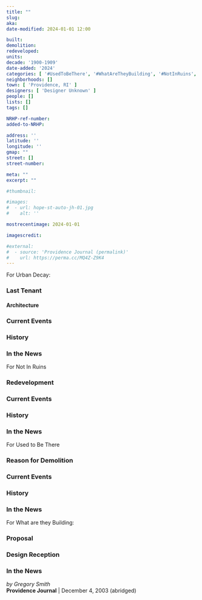 ```yaml
---
title: ""
slug:
aka:
date-modified: 2024-01-01 12:00

built:
demolition:
redeveloped:
units:
decade: '1900-1909'
date-added: '2024'
categories: [ '#UsedToBeThere', '#WhatAreTheyBuilding', '#NotInRuins', '#UrbanDecay', '#DemolitionAlert' ]
neighborhoods: []
town: [ 'Providence, RI' ]
designers: [ 'Designer Unknown' ]
people: []
lists: []
tags: []

NRHP-ref-number:
added-to-NRHP:

address: ''
latitude: ''
longitude: ''
gmap: ""
street: []
street-number:

meta: ""
excerpt: ""

#thumbnail:

#images:
#  - url: hope-st-auto-jh-01.jpg
#    alt: ''

mostrecentimage: 2024-01-01

imagescredit:

#external:
#  - source: 'Providence Journal (permalink)'
#    url: https://perma.cc/MQ4Z-Z9K4
---
```


For Urban Decay:
### Last Tenant
#### Architecture
### Current Events
### History
### In the News

For Not In Ruins
### Redevelopment
### Current Events
### History
### In the News

For Used to Be There
### Reason for Demolition
### Current Events
### History
### In the News

For What are they Building:
### Proposal
### Design Reception
### In the News

_by Gregory Smith_  
**Providence Journal** | December 4, 2003 (abridged)